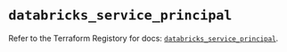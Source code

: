 # `databricks_service_principal`

Refer to the Terraform Registory for docs: [`databricks_service_principal`](https://registry.terraform.io/providers/databricks/databricks/1.32.0/docs/resources/service_principal).

